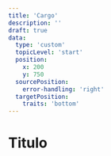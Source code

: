 ```yaml
---
title: 'Cargo'
description: ''
draft: true
data:
  type: 'custom'
  topicLevel: 'start'
  position:
    x: 200
    y: 750
  sourcePosition:
    error-handling: 'right'
  targetPosition:
    traits: 'bottom'
---
```

# Titulo
